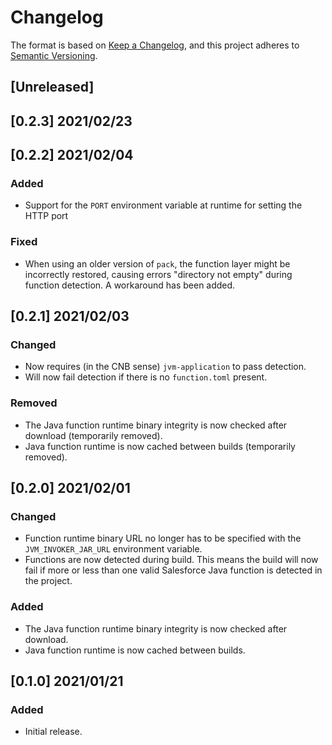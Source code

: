 # Changelog
The format is based on [Keep a Changelog](https://keepachangelog.com/en/1.0.0/),
and this project adheres to [Semantic Versioning](https://semver.org/spec/v2.0.0.html).

## [Unreleased]

## [0.2.3] 2021/02/23

## [0.2.2] 2021/02/04
### Added
* Support for the `PORT` environment variable at runtime for setting the HTTP port

### Fixed
* When using an older version of `pack`, the function layer might be incorrectly restored, causing errors
  "directory not empty" during function detection. A workaround has been added.

## [0.2.1] 2021/02/03
### Changed
* Now requires (in the CNB sense) `jvm-application` to pass detection.
* Will now fail detection if there is no `function.toml` present.

### Removed
* The Java function runtime binary integrity is now checked after download (temporarily removed).
* Java function runtime is now cached between builds (temporarily removed).

## [0.2.0] 2021/02/01
### Changed
* Function runtime binary URL no longer has to be specified with the `JVM_INVOKER_JAR_URL` environment variable.
* Functions are now detected during build. This means the build will now fail if more or less than one valid
  Salesforce Java function is detected in the project.

### Added
* The Java function runtime binary integrity is now checked after download.
* Java function runtime is now cached between builds.

## [0.1.0] 2021/01/21
### Added
* Initial release.
